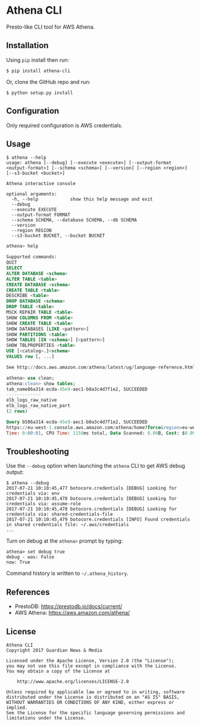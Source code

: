 Athena CLI
==========

Presto-like CLI tool for AWS Athena.

Installation
------------

Using `pip` install then run:

    $ pip install athena-cli

Or, clone the GitHub repo and run:

    $ python setup.py install

Configuration
-------------

Only required configuration is AWS credentials.

Usage
-----

```shell
$ athena --help
usage: athena [--debug] [--execute <execute>] [--output-format <output-format>] [--schema <schema>] [--version] [--region <region>] [--s3-bucket <bucket>]

Athena interactive console

optional arguments:
  -h, --help            show this help message and exit
  --debug
  --execute EXECUTE
  --output-format FORMAT
  --schema SCHEMA, --database SCHEMA, --db SCHEMA
  --version
  --region REGION
  --s3-bucket BUCKET, --bucket BUCKET
```

```sql
athena> help

Supported commands:
QUIT
SELECT
ALTER DATABASE <schema>
ALTER TABLE <table>
CREATE DATABASE <schema>
CREATE TABLE <table>
DESCRIBE <table>
DROP DATABASE <schema>
DROP TABLE <table>
MSCK REPAIR TABLE <table>
SHOW COLUMNS FROM <table>
SHOW CREATE TABLE <table>
SHOW DATABASES [LIKE <pattern>]
SHOW PARTITIONS <table>
SHOW TABLES [IN <schema>] [<pattern>]
SHOW TBLPROPERTIES <table>
USE [<catalog>.]<schema>
VALUES row [, ...]

See http://docs.aws.amazon.com/athena/latest/ug/language-reference.html

athena> use clean;
athena:clean> show tables;
tab_name86a314-ecda-45e9-aec1-b0a3c4d7f1e2, SUCCEEDED
-------------
elb_logs_raw_native
elb_logs_raw_native_part
(2 rows)

Query b586a314-ecda-45e9-aec1-b0a3c4d7f1e2, SUCCEEDED
https://eu-west-1.console.aws.amazon.com/athena/home?force&region=eu-west-1#query/history/b586a314-ecda-45e9-aec1-b0a3c4d7f1e2
Time: 0:00:01, CPU Time: 1150ms total, Data Scanned: 0.00B, Cost: $0.00

```

Troubleshooting
---------------

Use the `--debug` option when launching the `athena` CLI to get AWS debug output:

```shell
$ athena --debug
2017-07-21 10:10:45,477 botocore.credentials [DEBUG] Looking for credentials via: env
2017-07-21 10:10:45,478 botocore.credentials [DEBUG] Looking for credentials via: assume-role
2017-07-21 10:10:45,478 botocore.credentials [DEBUG] Looking for credentials via: shared-credentials-file
2017-07-21 10:10:45,479 botocore.credentials [INFO] Found credentials in shared credentials file: ~/.aws/credentials
...
```

Turn on debug at the `athena>` prompt by typing:

```
athena> set debug true
debug - was: False
now: True
```

Command history is written to `~/.athena_history`.

References
----------

  * PrestoDB: https://prestodb.io/docs/current/
  * AWS Athena: https://aws.amazon.com/athena/

License
-------

    Athena CLI
    Copyright 2017 Guardian News & Media

    Licensed under the Apache License, Version 2.0 (the "License");
    you may not use this file except in compliance with the License.
    You may obtain a copy of the License at

        http://www.apache.org/licenses/LICENSE-2.0

    Unless required by applicable law or agreed to in writing, software
    distributed under the License is distributed on an "AS IS" BASIS,
    WITHOUT WARRANTIES OR CONDITIONS OF ANY KIND, either express or implied.
    See the License for the specific language governing permissions and
    limitations under the License.
